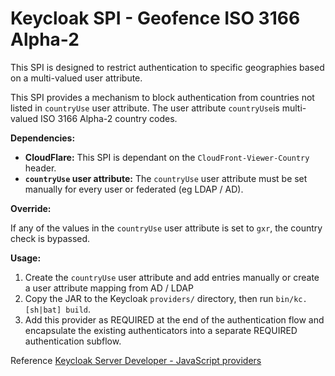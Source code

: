# Keycloak SPI - Geofence ISO 3166 Alpha-2

This SPI is designed to restrict authentication to specific geographies based on a multi-valued user attribute.

This SPI provides a mechanism to block authentication from countries not listed in `countryUse` user attribute. The user attribute `countryUse`is multi-valued ISO 3166 Alpha-2 country codes.  



**Dependencies:**

*   **CloudFlare:**  This SPI is dependant on the `CloudFront-Viewer-Country` header.
*   **`countryUse` user attribute:**  The `countryUse` user attribute must be set manually for every user or federated (eg LDAP / AD).

**Override:**

If any of the values in the `countryUse` user attribute is set to `gxr`, the country check is bypassed.

**Usage:**

1. Create the `countryUse` user attribute and add entries manually or create a user attribute mapping from AD / LDAP
2. Copy the JAR to the Keycloak `providers/` directory, then run `bin/kc.[sh|bat] build`.
3. Add this provider as REQUIRED at the end of the authentication flow and encapsulate the existing authenticators into a separate REQUIRED authentication subflow.

Reference [Keycloak Server Developer - JavaScript providers](https://www.keycloak.org/docs/latest/server_development/index.html#_script_providers)
